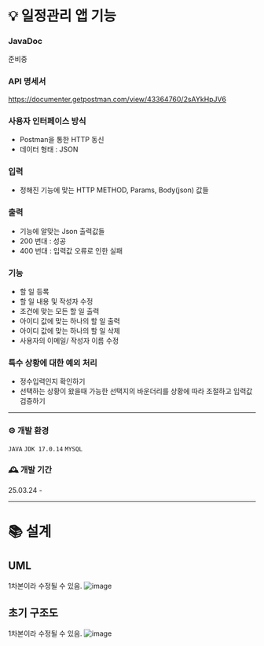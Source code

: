 # 💡 일정관리 앱 기능
  ### JavaDoc
  준비중

  ### API 명세서 
  https://documenter.getpostman.com/view/43364760/2sAYkHpJV6
  
  ### 사용자 인터페이스 방식
   - Postman을 통한 HTTP 동신
   - 데이터 형태 : JSON
     
  ### 입력
   - 정해진 기능에 맞는 HTTP METHOD, Params, Body(json) 값들

  ### 출력
  - 기능에 알맞는 Json 출력값들
  - 200 번대 : 성공
  - 400 번대 : 입력값 오류로 인한 실패

  ### 기능
  - 할 일 등록
  - 할 일 내용 및 작성자 수정
  - 조건에 맞는 모든 할 일 출력
  - 아이디 값에 맞는 하나의 할 일 출력
  - 아이디 값에 맞는 하나의 할 일 삭제
  - 사용자의 이메일/ 작성자 이름 수정

  ### 특수 상황에 대한 예외 처리
  - 정수입력인지 확인하기
  - 선택하는 상황이 왔을때 가능한 선택지의 바운더리를 상황에 따라 조절하고 입력값 검증하기

---

### ⚙️ 개발 환경
`JAVA`
`JDK 17.0.14`
`MYSQL`

### 🕰️ 개발 기간
25.03.24 -

---

# 📚 설계

## UML
1차본이라 수정될 수 있음.
![image](https://github.com/user-attachments/assets/ed983ad1-cbeb-4124-8208-f3243cb65530)



## 초기 구조도
1차본이라 수정될 수 있음.
![image](https://github.com/user-attachments/assets/f75e1c74-dd4f-4f77-ad37-5ad6906ca731)
